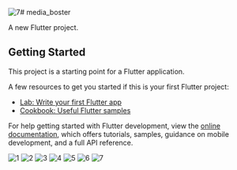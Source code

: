 ![7](https://github.com/BhargavsinhBarad/media_boster/assets/118417960/fb927a6c-3da1-4e41-9d50-e2634ff765f4)# media_boster

A new Flutter project.

## Getting Started

This project is a starting point for a Flutter application.

A few resources to get you started if this is your first Flutter project:

- [Lab: Write your first Flutter app](https://docs.flutter.dev/get-started/codelab)
- [Cookbook: Useful Flutter samples](https://docs.flutter.dev/cookbook)

For help getting started with Flutter development, view the
[online documentation](https://docs.flutter.dev/), which offers tutorials,
samples, guidance on mobile development, and a full API reference.

![1](https://github.com/BhargavsinhBarad/media_boster/assets/118417960/cf334d5e-d19d-4363-ae4b-efa90694d637)
![2](https://github.com/BhargavsinhBarad/media_boster/assets/118417960/d7436701-4ac2-403a-a5e0-ba0b2f5dea8d)
![3](https://github.com/BhargavsinhBarad/media_boster/assets/118417960/24b48399-15f1-4386-baa5-10972a022fc8)
![4](https://github.com/BhargavsinhBarad/media_boster/assets/118417960/643e6665-168d-4d0f-b9eb-e1c782c01bda)
![5](https://github.com/BhargavsinhBarad/media_boster/assets/118417960/4a9ffad6-0b7c-4586-94be-e926f91019ac)
![6](https://github.com/BhargavsinhBarad/media_boster/assets/118417960/54712c85-28f8-4609-b973-8996ba9e817b)
![7](https://github.com/BhargavsinhBarad/media_boster/assets/118417960/07fa73b5-a7fd-481b-94ce-3caf68eff986)

